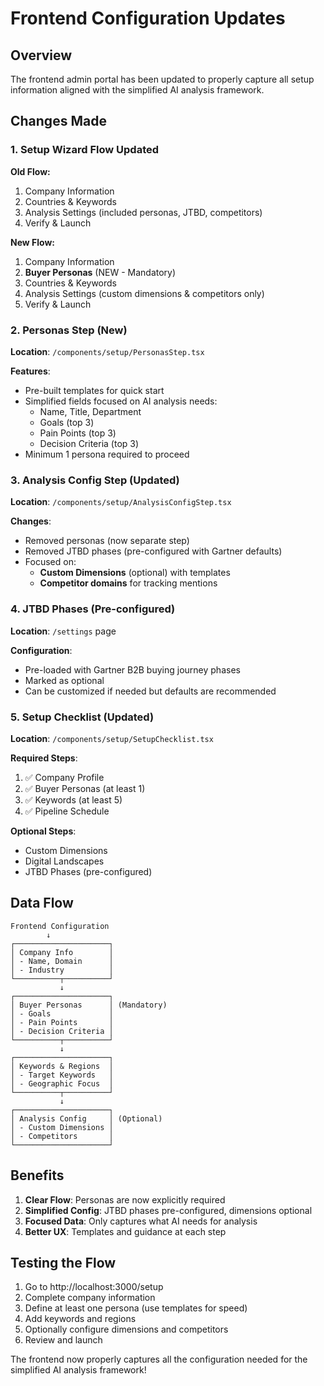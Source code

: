 # Frontend Configuration Updates

## Overview

The frontend admin portal has been updated to properly capture all setup information aligned with the simplified AI analysis framework.

## Changes Made

### 1. Setup Wizard Flow Updated

**Old Flow:**
1. Company Information
2. Countries & Keywords
3. Analysis Settings (included personas, JTBD, competitors)
4. Verify & Launch

**New Flow:**
1. Company Information
2. **Buyer Personas** (NEW - Mandatory)
3. Countries & Keywords  
4. Analysis Settings (custom dimensions & competitors only)
5. Verify & Launch

### 2. Personas Step (New)

**Location**: `/components/setup/PersonasStep.tsx`

**Features**:
- Pre-built templates for quick start
- Simplified fields focused on AI analysis needs:
  - Name, Title, Department
  - Goals (top 3)
  - Pain Points (top 3)
  - Decision Criteria (top 3)
- Minimum 1 persona required to proceed

### 3. Analysis Config Step (Updated)

**Location**: `/components/setup/AnalysisConfigStep.tsx`

**Changes**:
- Removed personas (now separate step)
- Removed JTBD phases (pre-configured with Gartner defaults)
- Focused on:
  - **Custom Dimensions** (optional) with templates
  - **Competitor domains** for tracking mentions

### 4. JTBD Phases (Pre-configured)

**Location**: `/settings` page

**Configuration**:
- Pre-loaded with Gartner B2B buying journey phases
- Marked as optional
- Can be customized if needed but defaults are recommended

### 5. Setup Checklist (Updated)

**Location**: `/components/setup/SetupChecklist.tsx`

**Required Steps**:
1. ✅ Company Profile
2. ✅ Buyer Personas (at least 1)
3. ✅ Keywords (at least 5)
4. ✅ Pipeline Schedule

**Optional Steps**:
- Custom Dimensions
- Digital Landscapes  
- JTBD Phases (pre-configured)

## Data Flow

```
Frontend Configuration
        ↓
┌─────────────────────┐
│ Company Info        │
│ - Name, Domain      │
│ - Industry          │
└──────────┬──────────┘
           ↓
┌─────────────────────┐
│ Buyer Personas      │ (Mandatory)
│ - Goals             │
│ - Pain Points       │
│ - Decision Criteria │
└──────────┬──────────┘
           ↓
┌─────────────────────┐
│ Keywords & Regions  │
│ - Target Keywords   │
│ - Geographic Focus  │
└──────────┬──────────┘
           ↓
┌─────────────────────┐
│ Analysis Config     │ (Optional)
│ - Custom Dimensions │
│ - Competitors       │
└─────────────────────┘
```

## Benefits

1. **Clear Flow**: Personas are now explicitly required
2. **Simplified Config**: JTBD phases pre-configured, dimensions optional
3. **Focused Data**: Only captures what AI needs for analysis
4. **Better UX**: Templates and guidance at each step

## Testing the Flow

1. Go to http://localhost:3000/setup
2. Complete company information
3. Define at least one persona (use templates for speed)
4. Add keywords and regions
5. Optionally configure dimensions and competitors
6. Review and launch

The frontend now properly captures all the configuration needed for the simplified AI analysis framework!

